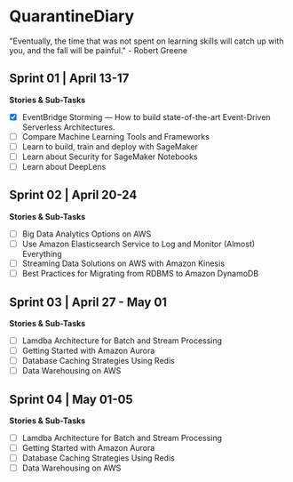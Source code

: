 # QuarantineDiary
"Eventually, the time that was not spent on learning skills will catch up with you, and the fall will be painful." - Robert Greene


## Sprint 01 | April 13-17
**Stories & Sub-Tasks**
- [x] EventBridge Storming — How to build state-of-the-art Event-Driven Serverless Architectures. 
- [ ] Compare Machine Learning Tools and Frameworks
- [ ] Learn to build, train and deploy with SageMaker
- [ ] Learn about Security for SageMaker Notebooks
- [ ] Learn about DeepLens

## Sprint 02 | April 20-24
**Stories & Sub-Tasks**
- [ ] Big Data Analytics Options on AWS
- [ ] Use Amazon Elasticsearch Service to Log and Monitor (Almost) Everything
- [ ] Streaming Data Solutions on AWS with Amazon Kinesis
- [ ] Best Practices for Migrating from RDBMS to Amazon DynamoDB

## Sprint 03 | April 27 - May 01
**Stories & Sub-Tasks**
- [ ] Lamdba Architecture for Batch and Stream Processing
- [ ] Getting Started with Amazon Aurora
- [ ] Database Caching Strategies Using Redis
- [ ] Data Warehousing on AWS

## Sprint 04 | May 01-05
**Stories & Sub-Tasks**
- [ ] Lamdba Architecture for Batch and Stream Processing
- [ ] Getting Started with Amazon Aurora
- [ ] Database Caching Strategies Using Redis
- [ ] Data Warehousing on AWS
